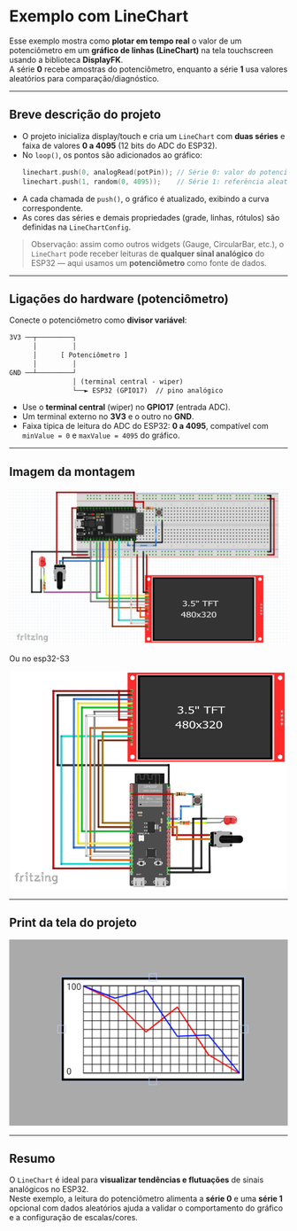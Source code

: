 # Exemplo com LineChart

Esse exemplo mostra como **plotar em tempo real** o valor de um potenciômetro em um **gráfico de linhas (LineChart)** na tela touchscreen usando a biblioteca **DisplayFK**.  
A série **0** recebe amostras do potenciômetro, enquanto a série **1** usa valores aleatórios para comparação/diagnóstico.

---

## Breve descrição do projeto

- O projeto inicializa display/touch e cria um `LineChart` com **duas séries** e faixa de valores **0 a 4095** (12 bits do ADC do ESP32).
- No `loop()`, os pontos são adicionados ao gráfico:
  ```cpp
  linechart.push(0, analogRead(potPin)); // Série 0: valor do potenciômetro
  linechart.push(1, random(0, 4095));    // Série 1: referência aleatória
  ```
- A cada chamada de `push()`, o gráfico é atualizado, exibindo a curva correspondente.  
- As cores das séries e demais propriedades (grade, linhas, rótulos) são definidas na `LineChartConfig`.

> Observação: assim como outros widgets (Gauge, CircularBar, etc.), o `LineChart` pode receber leituras de **qualquer sinal analógico** do ESP32 — aqui usamos um **potenciômetro** como fonte de dados.

---

## Ligações do hardware (potenciômetro)

Conecte o potenciômetro como **divisor variável**:

```
3V3 ──┬─────────┐
      │         │
      │      [ Potenciômetro ]
      │         │
GND ──┴─────────┘
                │ (terminal central - wiper)
                └──► ESP32 (GPIO17)  // pino analógico
```

- Use o **terminal central** (wiper) no **GPIO17** (entrada ADC).
- Um terminal externo no **3V3** e o outro no **GND**.
- Faixa típica de leitura do ADC do ESP32: **0 a 4095**, compatível com `minValue = 0` e `maxValue = 4095` do gráfico.

---

## Imagem da montagem

![montagem](../montagem.png)

Ou no esp32-S3

![montagemS3](../montagemS3.png)

---

## Print da tela do projeto

![Imagem da tela](screenshot.png)

---

## Resumo

O `LineChart` é ideal para **visualizar tendências e flutuações** de sinais analógicos no ESP32.  
Neste exemplo, a leitura do potenciômetro alimenta a **série 0** e uma **série 1** opcional com dados aleatórios ajuda a validar o comportamento do gráfico e a configuração de escalas/cores.
